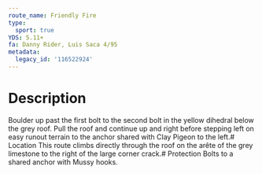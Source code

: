 ```yaml
---
route_name: Friendly Fire
type:
  sport: true
YDS: 5.11+
fa: Danny Rider, Luis Saca 4/95
metadata:
  legacy_id: '116522924'
---
```

# Description
Boulder up past the first bolt to the second bolt in the yellow dihedral below the grey roof. Pull the roof and continue up and right before stepping left on easy runout terrain to the anchor shared with Clay Pigeon to the left.# Location
This route climbs directly through the roof on the arête of the grey limestone to the right of the large corner crack.# Protection
Bolts to a shared anchor with Mussy hooks.